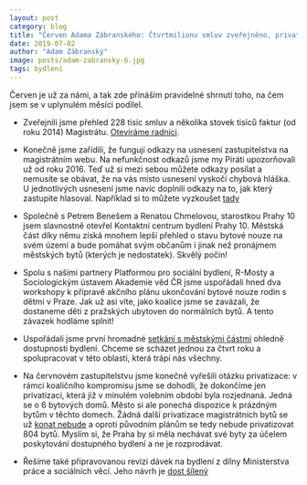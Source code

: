 ```yaml
---
layout: post
category: blog
title: "Červen Adama Zábranského: Čtvrtmilionu smluv zveřejněno, privatizace dokončeny a centrum bydlení na Praze 10 otevřeno"
date: 2019-07-02
author: "Adam Zábranský"
image: posts/adam-zabransky-6.jpg
tags: bydlení
---
```


Červen je už za námi, a tak zde přináším pravidelné shrnutí toho, na čem jsem se v uplynulém měsíci podílel.

- Zveřejnili jsme přehled 228 tisíc smluv a několika stovek tisíců faktur (od roku 2014) Magistrátu. [Otevíráme radnici](http://www.praha.eu/jnp/cz/o_meste/magistrat/tiskovy_servis/tiskove_zpravy/praha_zverejnuje_evidenci_smluv_a_faktur.html). 

- Konečně jsme zařídili, že fungují odkazy na usnesení zastupitelstva na magistrátním webu. Na nefunkčnost odkazů jsme my Piráti upozorňovali už od roku 2016. Teď už si mezi sebou můžete odkazy posílat a nemusíte se obávat, že na vás místo usnesení vyskočí chybová hláška. U jednotlivých usnesení jsme navíc doplnili odkazy na to, jak který zastupite hlasoval. Například si to můžete vyzkoušet [tady](http://zastupitelstvo.praha.eu/ina/tedusndetail.aspx?par=252034093101096057047034111101096057044034108101096057045034105101096057045&id=558934)

- Společně s Petrem Benešem a Renatou Chmelovou, starostkou Prahy 10 jsem slavnostně otevřel Kontaktní centrum bydlení Prahy 10. Městská část díky němu získá mnohem lepší přehled o stavu bytové nouze na svém území a bude pomáhat svým občanům i jinak než pronájmem městských bytů (kterých je nedostatek). Skvělý počin!

- Spolu s našimi partnery Platformou pro sociální bydlení, R-Mosty a Sociologickým ústavem Akademie věd ČR jsme uspořádali hned dva workshopy k přípravě akčního plánu ukončování bytové nouze rodin s dětmi v Praze. Jak už asi víte, jako koalice jsme se zavázali, že dostaneme děti z pražských ubytoven do normálních bytů. A tento závazek hodláme splnit!

- Uspořádali jsme první hromadné [setkání s městskými částmi](https://praha.pirati.cz/magistrat-zahajil-koordinaci-cinnosti-k-dostupnosti-bydleni.html) ohledně dostupnosti bydlení. Chceme se scházet jednou za čtvrt roku a spolupracovat v této oblasti, která trápí nás všechny.

- Na červnovém zastupitelstvu jsme konečně vyřešili otázku privatizace: v rámci koaličního kompromisu jsme se dohodli, že dokončíme jen privatizaci, která již v minulém volebním období byla rozjednaná. Jedná se o 6 bytových domů. Město si ale ponechá dispozice k prázdným bytům v těchto domech. Žádná další privatizace magistrátních bytů se už [konat nebude](https://praha.pirati.cz/praha-jiz-nebude-provadet-privatizace.html) a oproti původním plánům se tedy nebude privatizovat 804 bytů. Myslím si, že Praha by si měla nechávat své byty za účelem poskytování dostupného bydlení a ne je rozprodávat.

- Řešíme také připravovanou revizi dávek na bydlení z dílny Ministerstva práce a sociálních věcí. Jeho návrh je [dost šílený](http://www.praha.eu/jnp/cz/o_meste/magistrat/tiskovy_servis/tiskove_zpravy/vedeni_prahy_zasadne_nesouhlasi_s.html?)
